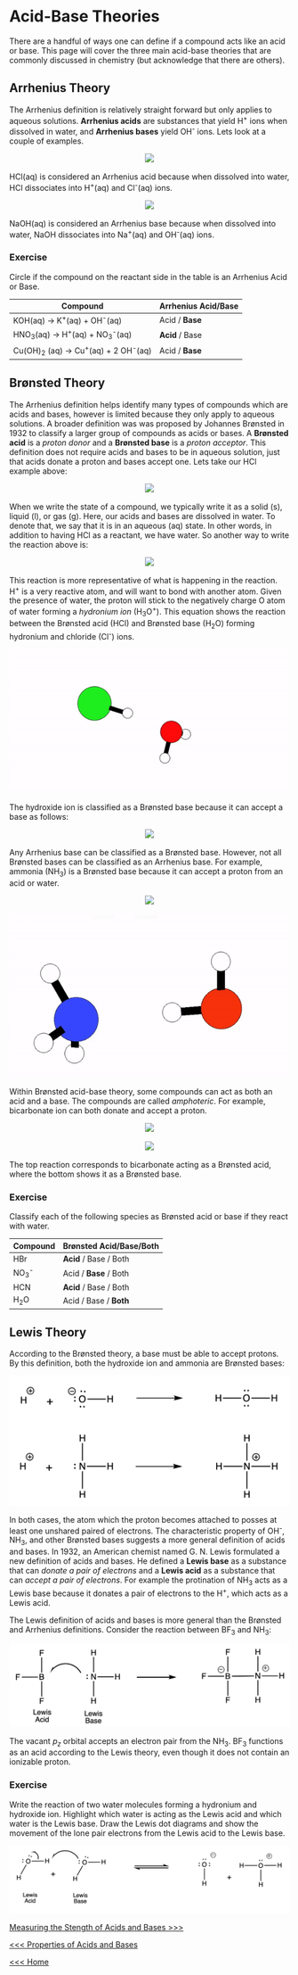 # Acid-Base Theories

There are a handful of ways one can define if a compound acts like an acid or base. This page will cover the three main acid-base theories that are commonly discussed in chemistry (but acknowledge that there are others).

## Arrhenius Theory

The Arrhenius definition is relatively straight forward but only applies to aqueous solutions. **Arrhenius acids** are substances that yield H<sup>+</sup> ions when dissolved in water, and **Arrhenius bases** yield OH<sup>-</sup> ions. Lets look at a couple of examples.

<p align='center'>
<img src="https://latex.codecogs.com/svg.image?\small&space;\text{HCl(aq)}\rightarrow\text{H}^{&plus;}\text{(aq)}&plus;\text{Cl}^{-}\text{(aq)}" />
</p>

HCl(aq) is considered an Arrhenius acid because when dissolved into water, HCl dissociates into H<sup>+</sup>(aq) and Cl<sup>-</sup>(aq) ions.

<p align='center'>
<img src="https://latex.codecogs.com/svg.image?\small&space;\text{NaOH(aq)}\rightarrow\text{Na}^{&plus;}\text{(aq)}&plus;\text{OH}^{-}\text{(aq)}" />
</p>

NaOH(aq) is considered an Arrhenius base because when dissolved into water, NaOH dissociates into Na<sup>+</sup>(aq) and OH<sup>-</sup>(aq) ions.

### Exercise
Circle if the compound on the reactant side in the table is an Arrhenius Acid or Base.

|Compound | Arrhenius Acid/Base |
| ------- | ------------------- |
| KOH(aq) $\rightarrow$ K<sup>+</sup>(aq) + OH<sup>-</sup>(aq) | Acid  / **Base** |
| HNO<sub>3</sub>(aq) $\rightarrow$ H<sup>+</sup>(aq) + NO<sub>3</sub><sup>-</sup>(aq) | **Acid**  / Base |
| Cu(OH)<sub>2</sub> (aq) $\rightarrow$ Cu<sup>+</sup>(aq) + 2 OH<sup>-</sup>(aq) | Acid  / **Base** |

## Brønsted Theory

The Arrhenius definition helps identify many types of compounds which are acids and bases, however is limited because they only apply to aqueous solutions. A broader definition was was proposed by Johannes Brønsted in 1932 to classify a larger group of compounds as acids or bases. A **Brønsted acid** is a *proton donor* and a **Brønsted base** is a *proton acceptor*. This definition does not require acids and bases to be in aqueous solution, just that acids donate a proton and bases accept one. Lets take our HCl example above:

<p align='center'>
<img src="https://latex.codecogs.com/svg.image?\small&space;\text{HCl(aq)}\rightarrow\text{H}^{&plus;}\text{(aq)}&plus;\text{Cl}^{-}\text{(aq)}" />
</p>

When we write the state of a compound, we typically write it as a solid (s), liquid (l), or gas (g). Here, our acids and bases are dissolved in water. To denote that, we say that it is in an aqueous (aq) state. In other words, in addition to having HCl as a reactant, we have water. So another way to write the reaction above is:

<p align='center'>
<img src="https://latex.codecogs.com/svg.image?\small&space;\text{HCl}\text{(aq)}&plus;\text{H}_{2}\text{O}\text{(l)}\rightarrow\text{H}_{3}\text{O}^{&plus;}\text{(aq)}&plus;\text{Cl}^{-}\text{(aq)}" />
</p>

This reaction is more representative of what is happening in the reaction. H<sup>+</sup> is a very reactive atom, and will want to bond with another atom. Given the presence of water, the proton will stick to the negatively charge O atom of water forming a *hydronium ion* (H<sub>3</sub>O<sup>+</sup>). This equation shows the reaction between the Brønsted acid (HCl) and Brønsted base (H<sub>2</sub>O) forming hydronium and chloride (Cl<sup>-</sup>) ions.

![HCl Dissociation gif](../Images/HCl-H2O.gif)

The hydroxide ion is classified as a Brønsted base because it can accept a base as follows:

<p align='center'>
<img src="https://latex.codecogs.com/svg.image?\small&space;\text{H}^{&plus;}\text{(aq)}&plus;\text{OH}^{-}\text{(aq)}\rightarrow\text{H}_{2}\text{O(l)}" />
</p>

Any Arrhenius base can be classified as a Brønsted base. However, not all Brønsted bases can be classified as an Arrhenius base. For example, ammonia (NH<sub>3</sub>) is a Brønsted base because it can accept a proton from an acid or water.

<p align='center'>
<img src="https://latex.codecogs.com/svg.image?\small&space;\text{NH}_{3}\text{(aq)}&plus;\text{H}_{2}\text{O(l)}\rightleftharpoons\text{NH}_{4}^{&plus;}\text{(aq)}&plus;\text{OH}^{-}\text{(aq)}" />
</p>

![NH3 Dissociation gif](../Images/NH3-H2O.gif)

Within Brønsted acid-base theory, some compounds can act as both an acid and a base. The compounds are called *amphoteric*. For example, bicarbonate ion can both donate and accept a proton.

<p align='center'>
<img src="https://latex.codecogs.com/svg.image?\small&space;\text{HCO}_{3}^{-}\text{(aq)}&plus;\text{H}_{2}\text{O(l)}\rightleftharpoons\text{CO}_{3}^{2-}\text{(aq)}&plus;\text{H}_{3}\text{O}^{&plus;}\text{(aq)}" />
</p>

<p align='center'>
<img src="https://latex.codecogs.com/svg.image?\small&space;\text{HCO}_{3}^{-}\text{(aq)}&plus;\text{H}_{2}\text{O(l)}\rightleftharpoons\text{H}_{2}\text{CO}_{3}\text{(aq)}&plus;\text{OH}^{-}\text{(aq)}" />
</p>

The top reaction corresponds to bicarbonate acting as a Brønsted acid, where the bottom shows it as a Brønsted base.

### Exercise
Classify each of the following species as Brønsted acid or base if they react with water.

|Compound | Brønsted Acid/Base/Both |
| ------- | ------------------- |
| HBr | **Acid** / Base / Both |
| NO<sub>3</sub><sup>-</sup> | Acid / **Base** / Both |
| HCN | **Acid**  / Base / Both |
| H<sub>2</sub>O | Acid  / Base / **Both** |


## Lewis Theory

According to the Brønsted theory, a base must be able to accept protons. By this definition, both the hydroxide ion and ammonia are Brønsted bases:

![OH-NH3-LA](../Images/OH-NH3-LA.png)

In both cases, the atom which the proton becomes attached to posses at least one unshared paired of electrons. The characteristic property of OH<sup>-</sup>, NH<sub>3</sub>, and other Brønsted bases suggests a more general definition of acids and bases. In 1932, an American chemist named G. N. Lewis formulated a new definition of acids and bases. He defined a **Lewis base** as a substance that can *donate a pair of electrons* and a **Lewis acid** as a substance that can *accept a pair of electrons*. For example the protination of NH<sub>3</sub> acts as a Lewis base because it donates a pair of electrons to the H<sup>+</sup>, which acts as a Lewis acid. 

The Lewis definition of acids and bases is more general than the Brønsted and Arrhenius definitions. Consider the reaction between BF<sub>3</sub> and NH<sub>3</sub>:

![OH-NH3-LA](../Images/BF3-NH3-LAB.png)

The vacant $p_{z}$ orbital accepts an electron pair from the NH<sub>3</sub>. BF<sub>3</sub> functions as an acid according to the Lewis theory, even though it does not contain an ionizable proton.

### Exercise

Write the reaction of two water molecules forming a hydronium and hydroxide ion. Highlight which water is acting as the Lewis acid and which water is the Lewis base. Draw the Lewis dot diagrams and show the movement of the lone pair electrons from the Lewis acid to the Lewis base.

![H2O-auto](../Images/H2O-auto.png)

[Measuring the Stength of Acids and Bases >>>](./pH-comp.md)

[<<< Properties of Acids and Bases](./Properties-comp.md)

[<<< Home](./)




